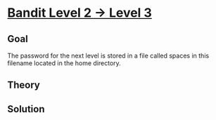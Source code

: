 # [Bandit Level 2 → Level 3](https://overthewire.org/wargames/bandit/bandit3.html)

## Goal
The password for the next level is stored in a file called spaces in this filename located in the home directory.

## Theory

## Solution
